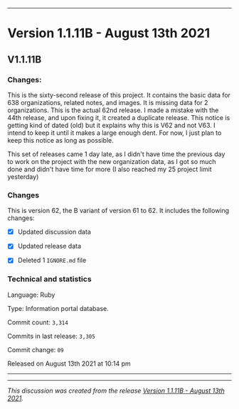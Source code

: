 
***

# Version 1.1.11B - August 13th 2021

## V1.1.11B

### Changes:

This is the sixty-second release of this project. It contains the basic data for 638 organizations, <!-- (fork count minus 2) !--> related notes, and images. It is missing data for 2 organizations. This is the actual 62nd release. I made a mistake with the 44th release, and upon fixing it, it created a duplicate release. This notice is getting kind of dated (old) but it explains why this is V62 and not V63. I intend to keep it until it makes a large enough dent. For now, I just plan to keep this notice as long as possible.

This set of releases came 1 day late, as I didn't have time the previous day to work on the project with the new organization data, as I got so much done and didn't have time for more (I also reached my 25 project limit yesterday)

### Changes

This is version 62, the B variant of version 61 to 62. It includes the following changes:

- [x] Updated discussion data

- [x] Updated release data

- [x] Deleted 1 `IGNORE.md` file

<!-- - [x] Updated Git navigation data

<!-- - [x] Deleted 3 `IGNORE.md` files !-->

### Technical and statistics

Language: Ruby

Type: Information portal database.

Commit count: `3,314`

Commits in last release: `3,305`

Commit change: `09`

Released on August 13th 2021 at 10:14 pm

***

<hr /><em>This discussion was created from the release <a href='https://github.com/seanpm2001/GitHub_Organization_Info/releases/tag/V1.1.11B'>Version 1.1.11B - August 13th 2021</a>.</em>
